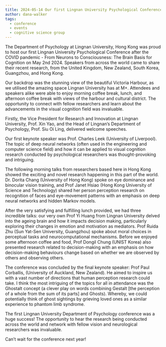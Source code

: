 ```yaml
---
title: 2024-05-14 Our first Lingnan University Psychological Conference after pandemic! 
author: dana-walker
tags:
  - conference
  - events
  - cognitive science group
---
```


The Department of Psychology at Lingnan University, Hong Kong was proud to host our first Lingnan University Psychological Conference after the COVID pandemic - From Neurons to Consciousness: The Brain Basis for Cognition on May 2nd 2024. Speakers from across the world came to share their recent research, from the United Kingdom, New Zealand, South Korea, Guangzhou, and Hong Kong. 

Our backdrop was the stunning view of the beautiful Victoria Harbour, as we utilised the amazing space Lingnan University has at M+. Attendees and speakers alike were able to enjoy morning coffee break, lunch, and afternoon coffee break with views of the harbour and cultural district. The opportunity to connect with fellow researchers and learn about the advancements in the visual cognition field was invaluable. 

Firstly, the Vice President for Research and Innovation at Lingnan University, Prof. Xin Yao, and the Head of Lingnan’s Department of Psychology, Prof. Siu Oi Ling, delivered welcome speeches.  

Our first keynote speaker was Prof. Charles Leek (University of Liverpool). The topic of deep neural networks (often used in the engineering and computer science field) and how it can be applied to visual cognition research conducted by psychological researchers was thought-provoking and intriguing.

The following morning talks from researchers based here in Hong Kong showed the exciting and novel research happening in this part of the world. Dr. Dorita Chang (University of Hong Kong) spoke on eye dominance and binocular vision training, and Prof Janet Hsiao (Hong Kong University of Science and Technology) shared her person perception research on recognition of faces and eye-movement patterns with an emphasis on deep neural networks and hidden Markov models. 

After the very satisfying and fulfilling lunch provided, we had three incredible talks: our very own Prof Yi Huang from Lingnan University delved into the ageing brain and how it impacts decision making, particularly exploring their changes in emotion and motivation as mediators. Prof Ruida Zhu (Sun Yat-Sen University, Guangzhou) spoke about moral choices in perceptual tasks and neurocomputational mechanisms. Before we enjoyed some afternoon coffee and food, Prof Dongil Chung (UNIST Korea) also presented research related to decision-making with an emphasis on how decision-making behaviours change based on whether we are observed by others and observing others.  

The conference was concluded by the final keynote speaker: Prof Paul Corballis, (University of Auckland, New Zealand). He aimed to inspire us with a vast number of directions that human perception research could take. I think the most intriguing of the topics for all in attendance was the Ghostalt concept (a clever play on words combining Gestalt [the perception of a whole from the sum of its parts] and Ghosts). Whereby, we could potentially think of ghost sightings by grieving loved ones as a similar experience to phantom limb syndrome. 

The first Lingnan University Department of Psychology conference was a huge success! The opportunity to hear the research being conducted across the world and network with fellow vision and neurological researchers was invaluable. 

Can’t wait for the conference next year! 